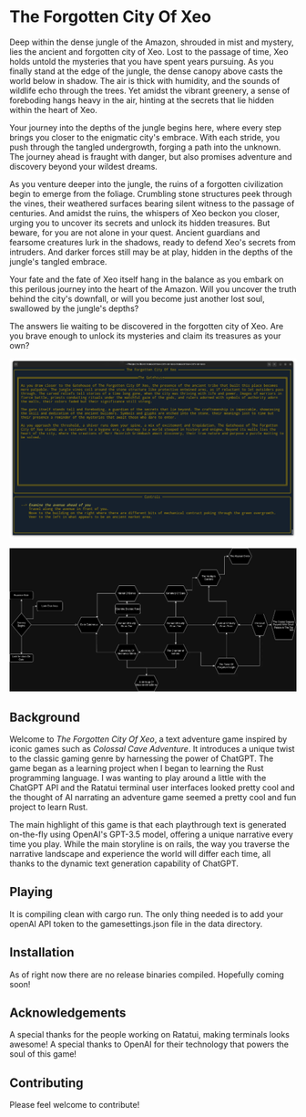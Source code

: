 # The Forgotten City Of Xeo

Deep within the dense jungle of the Amazon, shrouded in mist and mystery, lies the ancient and forgotten city of Xeo. Lost to the passage of time, Xeo holds untold the mysteries that you have spent years pursuing. As you finally stand at the edge of the jungle, the dense canopy above casts the world below in shadow. The air is thick with humidity, and the sounds of wildlife echo through the trees. Yet amidst the vibrant greenery, a sense of foreboding hangs heavy in the air, hinting at the secrets that lie hidden within the heart of Xeo.<br>

Your journey into the depths of the jungle begins here, where every step brings you closer to the enigmatic city's embrace. With each stride, you push through the tangled undergrowth, forging a path into the unknown. The journey ahead is fraught with danger, but also promises adventure and discovery beyond your wildest dreams.<br>

As you venture deeper into the jungle, the ruins of a forgotten civilization begin to emerge from the foliage. Crumbling stone structures peek through the vines, their weathered surfaces bearing silent witness to the passage of centuries. And amidst the ruins, the whispers of Xeo beckon you closer, urging you to uncover its secrets and unlock its hidden treasures. But beware, for you are not alone in your quest. Ancient guardians and fearsome creatures lurk in the shadows, ready to defend Xeo's secrets from intruders. And darker forces still may be at play, hidden in the depths of the jungle's tangled embrace.<br>

Your fate and the fate of Xeo itself hang in the balance as you embark on this perilous journey into the heart of the Amazon. Will you uncover the truth behind the city's downfall, or will you become just another lost soul, swallowed by the jungle's depths?<br>

The answers lie waiting to be discovered in the forgotten city of Xeo. Are you brave enough to unlock its mysteries and claim its treasures as your own?

![Screenshot](./Project_Metadata/screenshot.png)

![Map of The Forgotten City Of Xeo](./Project_Metadata/Forgotten-City-Of-Xeo-Map.webp)

## Background

Welcome to *The Forgotten City Of Xeo*, a text adventure game inspired by iconic games such as *Colossal Cave Adventure*. It introduces a unique twist to the classic gaming genre by harnessing the power of ChatGPT. The game began as a learning project when I began to learning the Rust programming language. I was wanting to play around a little with the ChatGPT API and the Ratatui terminal user interfaces looked pretty cool and the thought of AI narrating an adventure game seemed a pretty cool and fun project to learn Rust.

The main highlight of this game is that each playthrough text is generated on-the-fly using OpenAI's GPT-3.5 model, offering a unique narrative every time you play. While the main storyline is on rails, the way you traverse the narrative landscape and experience the world will differ each time, all thanks to the dynamic text generation capability of ChatGPT.


## Playing

It is compiling clean with cargo run.  The only thing needed is to add your openAI API token to the gamesettings.json file in the data directory.


## Installation

As of right now there are no release binaries compiled.  Hopefully coming soon!

## Acknowledgements

A special thanks for the people working on Ratatui, making terminals looks awesome!
A special thanks to OpenAI for their technology that powers the soul of this game!

## Contributing 

Please feel welcome to contribute!